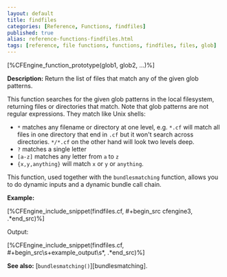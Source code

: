 ```yaml
---
layout: default
title: findfiles
categories: [Reference, Functions, findfiles]
published: true
alias: reference-functions-findfiles.html
tags: [reference, file functions, functions, findfiles, files, glob]
---
```


[%CFEngine_function_prototype(glob1, glob2, ...)%]

**Description:** Return the list of files that match any of the given glob patterns.

This function searches for the given glob patterns in the local
filesystem, returning files or directories that match.  Note that glob
patterns are not regular expressions.  They match like Unix shells:

* `*` matches any filename or directory at one level, e.g. `*.cf` will
match all files in one directory that end in `.cf` but it won't search
across directories.  `*/*.cf` on the other hand will look two levels
deep.
* `?` matches a single letter
* `[a-z]` matches any letter from `a` to `z`
* `{x,y,anything}` will match `x` or `y` or `anything`.

This function, used together with the `bundlesmatching` function,
allows you to do dynamic inputs and a dynamic bundle call chain.


**Example:**  


[%CFEngine_include_snippet(findfiles.cf, #\+begin_src cfengine3, .*end_src)%]

Output:

[%CFEngine_include_snippet(findfiles.cf, #\+begin_src\s+example_output\s*, .*end_src)%]

**See also:** [`bundlesmatching()`][bundlesmatching].
